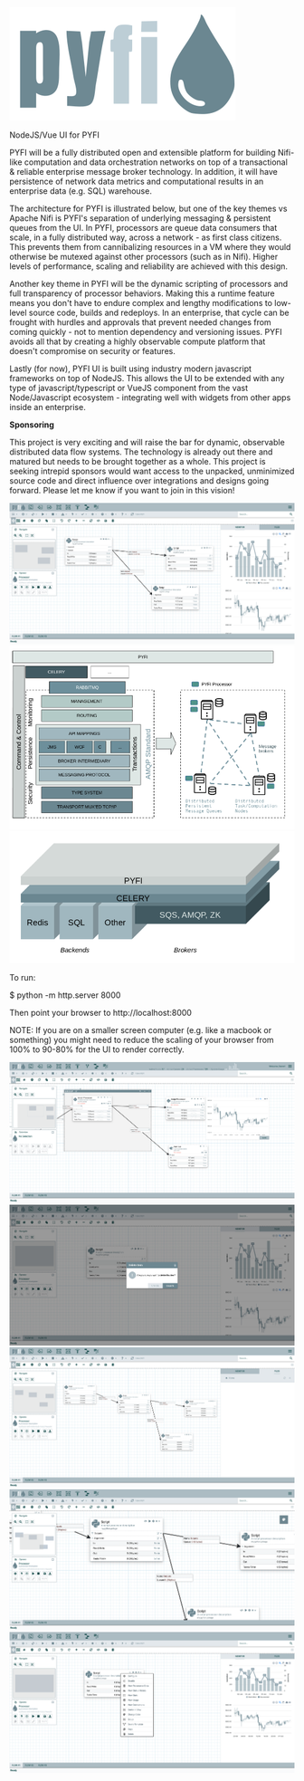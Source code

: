 ![flow1](./screens/pyfi.svg)

NodeJS/Vue UI for PYFI

PYFI will be a fully distributed open and extensible platform for building Nifi-like computation and data orchestration networks on top of a transactional & reliable enterprise message broker technology. In addition, it will have persistence of network data metrics and computational results in an enterprise data (e.g. SQL) warehouse.

The architecture for PYFI is illustrated below, but one of the key themes vs Apache Nifi is PYFI's separation of underlying messaging & persistent queues from the UI. In PYFI, processors are queue data consumers that scale, in a fully distributed way, across a network - as first class citizens. This prevents them from cannibalizing resources in a VM where they would otherwise be mutexed against other processors (such as in Nifi). Higher levels of performance, scaling and reliability are achieved with this design.

Another key theme in PYFI will be the dynamic scripting of processors and full transparency of processor behaviors. Making this a runtime feature means you don't have to endure complex and lengthy modifications to low-level source code, builds and redeploys. In an enterprise, that cycle can be frought with hurdles and approvals that prevent needed changes from coming quickly - not to mention dependency and versioning issues. PYFI avoids all that by creating a highly observable compute platform that doesn't compromise on security or features.

Lastly (for now), PYFI UI is built using industry modern javascript frameworks on top of NodeJS. This allows the UI to be extended with any type of javascript/typescript or VueJS component from the vast Node/Javascript ecosystem - integrating well with widgets from other apps inside an enterprise.

**Sponsoring**

This project is very exciting and will raise the bar for dynamic, observable distributed data flow systems. The technology is already out there and matured but needs to be brought together as a whole. This project is seeking intrepid sponsors would want access to the unpacked, unminimized source code and direct influence over integrations and designs going forward. Please let me know if you want to join in this vision!

![flow1](./screens/pyfi1.png)
![flow1](./screens/architecture2.png)
![flow1](./screens/architecture3.png)

To run:

$ python -m http.server 8000

Then point your browser to http://localhost:8000

NOTE: If you are on a smaller screen computer (e.g. like a macbook or something) you might need to reduce the scaling of your browser from 100% to 90-80% for the UI to render correctly.


![flow2](./screens/pyfi7.png)
![flow2](./screens/pyfi2.png)
![flow3](./screens/pyfi3.png)
![flow4](./screens/pyfi4.png)
![flow6](./screens/pyfi6.png)
